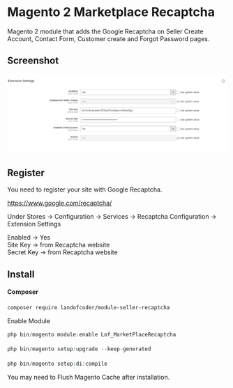 # Magento 2 Marketplace Recaptcha

Magento 2 module that adds the Google Recaptcha on Seller Create Account, Contact Form, Customer create and Forgot Password pages.


## Screenshot
![settings screenshot](./settings-screenshot.png)

## Register

You need to register your site with Google Recaptcha.

https://www.google.com/recaptcha/

Under Stores -> Configuration -> Services -> Recaptcha Configuration -> Extension Settings

Enabled -> Yes  
Site Key -> from Recaptcha website  
Secret Key -> from Recaptcha website


## Install

#### Composer

```bash
composer require landofcoder/module-seller-recaptcha
```

Enable Module

```php
php bin/magento module:enable Lof_MarketPlaceRecaptcha

php bin/magento setup:upgrade --keep-generated

php bin/magento setup:di:compile
```

You may need to Flush Magento Cache after installation.